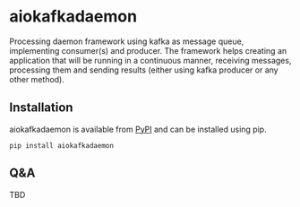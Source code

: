 aiokafkadaemon
=============

Processing daemon framework using kafka as message queue, implementing consumer(s) and producer. The framework helps creating 
an application that will be running in a continuous manner, receiving messages, processing them and sending results (either 
using kafka producer or any other method).

Installation
------------------
aiokafkadaemon is available from [PyPI](https://pypi.python.org/pypi/aiokafkadaemon) and can be installed using pip.
```
pip install aiokafkadaemon
```

Q&A
-----------------
TBD


